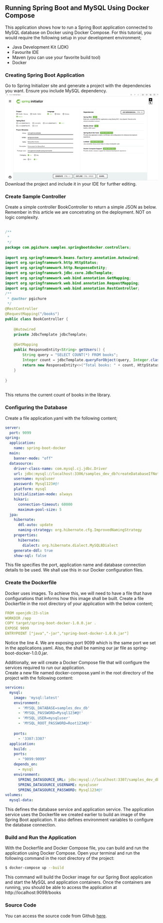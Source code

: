 ## Running Spring Boot and MySQL Using Docker Compose

This application shows how to run a Spring Boot application connected to MySQL database on Docker using Docker Compose.
For this tutorial, you would require the following setup in your development environment;  
-  Java Development Kit (JDK)  
-  Favourite IDE  
-  Maven (you can use your favorite build tool)   
-  Docker   

### Creating Spring Boot Application
Go to Spring Initializer site and generate a project with the dependencies you want. Ensure you include MySQL dependency.  
![Spring Initializer](resources/starter.png)  
Download the project and include it in your IDE for further editing.  

### Create Sample Controller
Create a simple controller BookController to return a simple JSON as below. Remember in this article we are concetrating on the deployment. NOT on logic complexity.  

```java

/**
 * 
 */
package com.pgichure.samples.springbootdocker.controllers;

import org.springframework.beans.factory.annotation.Autowired;
import org.springframework.http.HttpStatus;
import org.springframework.http.ResponseEntity;
import org.springframework.jdbc.core.JdbcTemplate;
import org.springframework.web.bind.annotation.GetMapping;
import org.springframework.web.bind.annotation.RequestMapping;
import org.springframework.web.bind.annotation.RestController;
/**
 * @author pgichure
 */
@RestController
@RequestMapping("/books")
public class BookController {
	
	@Autowired
    private JdbcTemplate jdbcTemplate;
	
	@GetMapping
    public ResponseEntity<String> getUsers() {
        String query = "SELECT COUNT(*) FROM books";
        Integer count = jdbcTemplate.queryForObject(query, Integer.class);
        return new ResponseEntity<>("Total books: " + count, HttpStatus.OK);
    }

}



```
This returns the current count of books in the library.  

### Configuring the Database
Create a file application.yaml with the following content;  

```yaml
server:
  port: 9099
spring:   
  application:
    name: spring-boot-docker
  main:
    banner-mode: "off"
  datasource:
    driver-class-name: com.mysql.cj.jdbc.Driver
    url: jdbc:mysql://localhost:3306/samples_dev_db?createDatabaseIfNotExist=true&useSSL=false&allowPublicKeyRetrieval=true
    username: mysqluser
    password: Mysql123#@!
    platform: mysql
    initialization-mode: always
    hikari:
      connection-timeout: 60000
      maximum-pool-size: 5
  jpa:
    hibernate:
      ddl-auto: update  
      naming-strategy: org.hibernate.cfg.ImprovedNamingStrategy
    properties:
      hibernate:
        dialect: org.hibernate.dialect.MySQL8Dialect
    generate-ddl: true
    show-sql: false
```
    
This file specifies the port, application name and database connection details to be used. We shall use this in our Docker configuration files.  

### Create the Dockerfile
Docker uses images. To achieve this, we will need to have a file that have configurations that informs how this image shall be built. Create a file Dockerfile in the root directory of your application with the below content;

```yaml
FROM openjdk:23-slim
WORKDIR /app
COPY target/spring-boot-docker-1.0.0.jar .
EXPOSE 9099
ENTRYPOINT ["java","-jar","spring-boot-docker-1.0.0.jar"]
```
Notice the line 4. We are exposing port 9099 which is the same port we set in the applications.yaml. Also, the shall be naming our jar file as spring-boot-docker-1.0.0.jar.  

Additionally, we will create a Docker Compose file that will configure the services required to run our application.  
Create a new file named docker-compose.yaml in the root directory of the project with the following content:  

```yaml
services:
  mysql:
    image: 'mysql:latest'
    environment:
      - 'MYSQL_DATABASE=samples_dev_db'
      - 'MYSQL_PASSWORD=Mysql123#@!'
      - 'MYSQL_USER=mysqluser'
      - 'MYSQL_ROOT_PASSWORD=Root123#@!'
      
    ports:
      - '3307:3307'
  application:
    build: .
    ports:
      - "9099:9099"
    depends_on:
      - mysql
    environment:
      SPRING_DATASOURCE_URL: jdbc:mysql://localhost:3307/samples_dev_db?createDatabaseIfNotExist=true&useSSL=false&allowPublicKeyRetrieval=true
      SPRING_DATASOURCE_USERNAME: mysqluser
      SPRING_DATASOURCE_PASSWORD: Mysql123#@!
volumes:
  mysql-data:
```
This defines the database service and application service.
The application service uses the Dockerfile we created earlier to build an image of the Spring Boot application. It also defines environment variables to configure the database connection.

### Build and Run the Application
With the Dockerfile and Docker Compose file, you can build and run the application using Docker Compose. Open your terminal and run the following command in the root directory of the project:

```bash 
$ docker-compose up --build
```

This command will build the Docker image for our Spring Boot application and start the MySQL and application containers. Once the containers are running, you should be able to access the application at http://localhost:9099/books

### Source Code
You can access the source code from Github [here](https://github.com/gichure/spring-boot-app-docker.git).